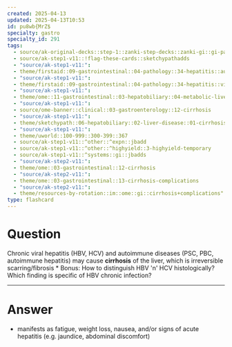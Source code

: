 ```yaml
---
created: 2025-04-13
updated: 2025-04-13T10:53
id: pu8wb{MrZ$
specialty: gastro
specialty_id: 291
tags:
  - source/ak-original-decks::step-1::zanki-step-decks::zanki-gi::gi-pathology
  - source/ak-step1-v11::!flag-these-cards::sketchypathadds
  - "source/ak-step1-v11:": 
  - theme/firstaid::09-gastrointestinal::04-pathology::34-hepatitis::autoimmune-hepatitis
  - "source/ak-step1-v11:": 
  - theme/firstaid::09-gastrointestinal::04-pathology::34-hepatitis::viral-hepatitis
  - "source/ak-step1-v11:": 
  - theme/ome::11-gastrointestinal::03-hepatobiliary::04-metabolic-liver-disease
  - "source/ak-step1-v11:": 
  - source/ome-banner::clinical::03-gastroenterology::12-cirrhosis
  - "source/ak-step1-v11:": 
  - theme/sketchypath::06-hepatobiliary::02-liver-disease::01-cirrhosis---pathogenesis-&-clinical-manifestations
  - "source/ak-step1-v11:": 
  - theme/uworld::100-999::300-399::367
  - source/ak-step1-v11::^other::^expn::jbadd
  - source/ak-step1-v11::^other::^highyield::3-highyield-temporary
  - source/ak-step1-v11::^systems::gi::jbadds
  - "source/ak-step2-v11:": 
  - theme/ome::03-gastrointestinal::12-cirrhosis
  - "source/ak-step2-v11:": 
  - theme/ome::03-gastrointestinal::13-cirrhosis-complications
  - "source/ak-step2-v11:": 
  - theme/resources-by-rotation::im::ome::gi::cirrhosis+complications"
type: flashcard
---
```


# Question
Chronic viral hepatitis (HBV, HCV) and autoimmune diseases (PSC, PBC, autoimmune hepatitis) may cause **cirrhosis** of the liver, which is irreversible scarring/fibrosis  * Bonus: How to distinguish HBV 'n' HCV histologically? Which finding is specific of HBV chronic infection?

---

# Answer
* manifests as fatigue, weight loss, nausea, and/or signs of acute hepatitis (e.g. jaundice, abdominal discomfort)